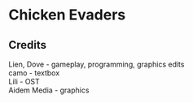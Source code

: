 # Chicken Evaders

## Credits

Lien, Dove - gameplay, programming, graphics edits  
camo - textbox  
Lili - OST  
Aidem Media - graphics
